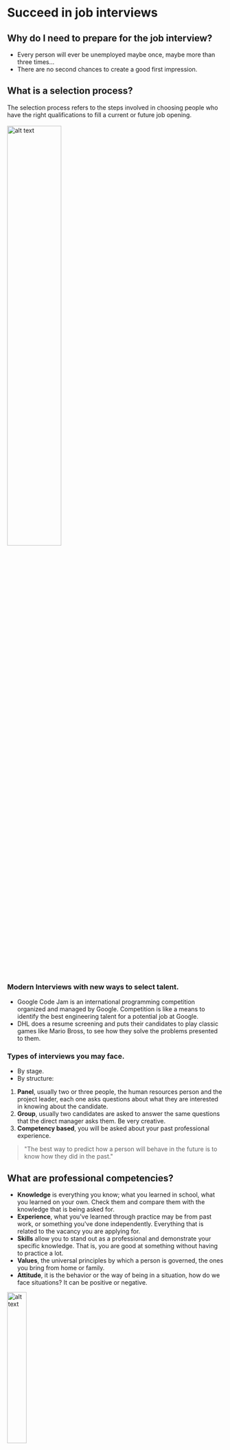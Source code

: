 # Succeed in job interviews
## Why do I need to prepare for the job interview?
- Every person will ever be unemployed maybe once, maybe more than three times...
- There are no second chances to create a good first impression.
## What is a selection process?
The selection process refers to the steps involved in choosing people who have the right qualifications to fill a current or future job opening.<br><br>
<img src="https://github.com/brendamrdz/week4-course16-interview/blob/main/images/selectionprocess.png?raw=true" alt="alt text" width="50%" height="auto"><br><br>

### Modern Interviews with new ways to select talent.
- Google Code Jam is an international programming competition organized and managed by  Google. Competition is like a means to identify the best engineering talent for a potential job at  Google.
- DHL does a resume screening and puts their candidates to play classic games like Mario Bross, to see how they solve the problems presented to them.

### Types of interviews you may face.
- By stage.
- By structure:
1. **Panel**, usually two or three people, the human resources person and the project leader, each one asks questions about what they are interested in knowing about the candidate.
2. **Group**, usually two candidates are asked to answer the same questions that the direct manager asks them. Be very creative.
3.	**Competency based**, you will be asked about your past professional experience.

> "The best way to predict how a person will behave in the future is to know how they did in the past."


## What are professional competencies?

- **Knowledge** is everything you know; what you learned in school, what you learned on your own. Check them and compare them with the knowledge that is being asked for.
- **Experience**, what you've learned through practice may be from past work, or something you've done independently. Everything that is related to the vacancy you are applying for.
- **Skills** allow you to stand out as a professional and demonstrate your specific knowledge. That is, you are good at something without having to practice a lot.
- **Values**, the universal principles by which a person is governed, the ones you bring from home or family.
- **Attitude**, it is the behavior or the way of being in a situation, how do we face situations? It can be positive or negative.
<img src="https://github.com/brendamrdz/week4-course16-interview/blob/main/images/iceberg%20model.jpg?raw=true" alt="alt text" width="30%" height="auto">

### Sample question to evaluate INITIATIVE AND AUTONOMY:
- Tell me an example of a project or idea that you have carried out despite the limitations or oppositions of some co-workers. What is evaluated is the initiative, if there was no support from your colleagues or boss and you focused on solving that problem.
- Tell me something that nobody asked you to do at the time and that you now regret. Be very careful with this type of questions and talk as much as you can about your experience.Try to put your answer in the positive, even if the recruiter wants you to speak badly.
- Tell me about the last time you disagreed with a decision made by your boss. Communicate it in a light-hearted way:
"I never disagreed with my boss because he had more knowledge of the activities, I would propose different ways of doing things and he would tell me that, at another time, for example..."
Always communicate in a positive way and being honest

## Goals and Objectives
Goals and objectives are a fundamental part of knowing your professional profile.
### What are objectives?
Objectives are short and measurable steps that will help you reach the end.
- **Example:** you want to be a web developer, that is your goal, but to achieve it you must take some courses on the subject, these are your objectives that will help you achieve your goal.


**Note:** the short term plans are the objectives and how you see yourself in five years professionally is the goal.

## Soft skills
- **Soft skills** Are those attributes or characteristics of a person that allow him/her to interact with others effectively. Creativity being the main one according to the study "The future of work" of the World Economic Forum.

### Soft skills to start working life:
- **Creativity** To solve problems you must be creative, since there will be times when you do not have a process or protocol to follow, so show your creativity to solve problems and provide solutions, better ways to do or create something.
- **Adaptability** We are in a world of constant changes, new technologies, new versions of those technologies, software, etc ... And in interpersonal relationships you can face changes of bosses, projects, workplace, etc ... Adapting to it and not just accepting it will help you not to drag with the past and make room for the new. 
- **Flexibility**  We all want to work with flexible collaborators who in a situation think about the How if! Contemplating only what you have athand. That is, focus on what needs to be done to reach the solution or meet the goal. 
- **Collaboration or teamwork** You will be part of a work team, which in turn will have a relationship with other areas of work, so to increase your skills in this skill I recommend that you start learning about effective communication. 
- **Self-taught** Really being in constant learning, it was said before that this was only for professions such as doctors or scientists, but nowadays all professions complement each other and evolve.


### When you have people in charge:
- **Management of work teams** This can be a soft and hard skill because it requires active listening, empathy and good communication, but there are also different methodologies that can help you with this task such as the Belbin methodology or Management 3.0
- **Critical Thinking**  For yourself and your collaborators, this will help you in focusing and not losing the objective that is to give results and evaluate how you can improve something. 
- **Time management**  To define priorities and give delivery times, this will avoid many headaches. 
- **Effective communication**  This skill becomes increasingly important, since we will always be communicating our ideas, results, proposals, etc... it is important to use the right words with the right audience.



### In charge of an area:
- **Leadership** There are different styles of leadership, but one of what I consider most successful currently, is participatory and democratic leadership, this leader takes into account the opinion of his team, listens to opinions and ideas, but knows that he/she is responsible for the final decision. Listening to other points of view gives you loyalty and commitment from your team. 
- **Strategic vision**  At this point it is important that you see beyond, that is; that you are aware of the aspects that may impact your area, your business, your company, your country; unfavorably and favorably to foresee good opportunities or possible crises. 
- **Judgment and decision-making**  Consider the relative costs and benefits of potential actions to choose the most appropriate. 
- **Negotiation**  Once you have managed to communicate successfully you will now need to persuade and reach agreements. 
- **Cognitive flexibility**  It is the next level of flexibility, it is the ability to generate or use different sets of rules to combine or group things in different ways. 
- **Emotional intelligence**  Self-awareness and self-regulation are the key words of this ability. You will need them when you have great responsibilities and constant decision-making, developing emotional intelligence will help you reduce stress and manage your emotions in the best way.

## Considerations when answering interview questions; the interviewer's guide is your CV
### First contact
- Tone of voice, take care of your tone of voice; do not sound tired or boring. 
- Time arrangement,  in your currriculum you can add the schedule in which you are available.
- Interest in the vacancy,  show it with a good and positive attitude.
- Camera and PC for online interview,  find the right place so that you are more focused on the interview and so the noises or distractions do not interfere.. 

### Face-to-face
- Be punctual,  make sure you do not arrive too early and do not arrive too late.  
- Have knowledge of the vacancy and the company, make sure you have knowledge in them since that is what the questions can deal with.
- Take care of your personal presentation, try to go with comfortable clothes.
- Take care of your nonverbal language,  it can be one of the factors why you do not go to the following filters.

The interviewer's guide is your CV Verify what information you have in the first part of your CV. Start with that you feel most confident and be careful not to miss dates in schooling, jobs or training. 

## how do you see yourself in 5 years and short-term plans?
What are your strengths and weaknesses?
- **Fortalezas:** ¿Qué te ha distinguido en tu trabajo? De tu experiencia o conocimiento actual, ¿qué es relevante para la vacante?
- **Debilidades:** ¿Qué te falta en conocimiento o experiencia con respecto a los requisitos de la vacante?


## Open-ended questions: Who are you? Why should we hire you? 

### Who are you? 
To answer this question you must focus on what is your professional field, not personal. Example:  
> I am a man who is dedicated to the new forms of Digital Marketing that aspires to... 

### Why should we hire you? 
To answer this question you must focus on selling your knowledge and experiences. Example:  
> I am a candidate who is willing to engage in the activities that are required since I have experience in... and knowledge about...  

>"Take every opportunity to sell yourself like a pro".
 
 
**Note:**  The publication is your guide line, you can guide yourself with it and thus know what the interview was about.

## Trap questions and specific questions according to the position or sector. 
### Trap question: What's the worst thing we can expect from you if we hire you? 
To answer this question you must focus on answering the truth, but in a positive way. Example:  
> The truth is, there would be nothing wrong expected of me, I work as a team and I have no problems in it... 

### Trap question: Why shouldn't we hire you? 
To answer this question you must answer in positive without being upset. Example:  
> Do not hire me if you think there is a better profile than mine ... 
**Note:**  The reason why you are asked the trap questions is to know what attitudes you take about them. 

## Specific question: What did you like to play as a child? 
To answer this question look among your options for an answer that adheres to your profession. Example:  
> I am an architect who as a child played to build houses, roads, schools ... 


**Note**:  The reason why you are asked the specific questions is to know if you have passion in the sector. 

> "Your hobbies  speak  to  your  personality"
## The first impression as a candidate
### The first impression as a candidate, your CV.
#### Online
- Send it in PDF format and in responsive format.
- CV_Luis López_Contador

#### In person
- Printed in color
- Clean and in a folder

### Your social networks as a first impression (The photo)
- Linkedln tells us that having a good photo in your profile increases the possibility of visibility in 7. This means that if before 100 people saw your profile a month, by changing your photo and putting a more professional one, you will get 700 people to see it.

- Keep your profile professional
- Personalize contact requests
- Stay active or comment favorably

- Do not criticize or comment negatively
- Do not use it like Facebook or twitter 
- Do not send spam messages

## What questions should you ask at first contact?
- What does the selection process look like? 
- How long does the process take?
- Details of the activities
- And everything else... (that which makes you want to leave your current job)

### About employment:
- **Salary or rank**, it is important that you are aware of these issues.
- **Benefits**,  sometimes come with life insurance or major expenses.•  
- **Form of hiring**,  since it can be very different from what it seemed, you can ask for receipts of fees that are like giving invoices to whoever you are working.•  
- **Growth plan**, there are two ways of growth: 
  - **Vertical**,  it is by levels and requires skills of administration of services, management, etc.... 
  - **Horizontal**,  is the specialization in a topic in a more technical way•  
- **Training**,  it is important that you know if the company will help you in that learning topic.. 

### Closing of the interview:
- You must ask how this process will continue.
- Say goodbye with your hand.
- Show a good attitude and interest to continue.
